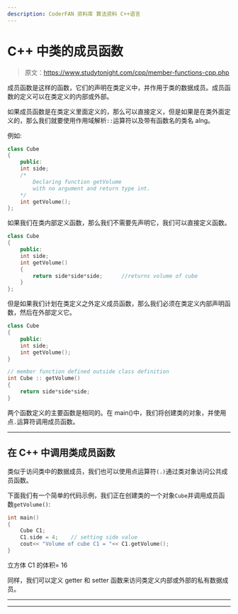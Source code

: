 ```yaml
---
description: CoderFAN 资料库 算法资料 C++语言
---
```


# C++ 中类的成员函数

> 原文：<https://www.studytonight.com/cpp/member-functions-cpp.php>

成员函数是这样的函数，它们的声明在类定义中，并作用于类的数据成员。成员函数的定义可以在类定义的内部或外部。

如果成员函数是在类定义里面定义的，那么可以直接定义，但是如果是在类外面定义的，那么我们就要使用作用域解析`::`运算符以及带有函数名的类名 alng。

例如:

```cpp
class Cube
{
    public:
    int side;
    /*
        Declaring function getVolume 
        with no argument and return type int.
    */
    int getVolume();     
}; 
```

如果我们在类内部定义函数，那么我们不需要先声明它，我们可以直接定义函数。

```cpp
class Cube
{
    public:
    int side;
    int getVolume()
    {
        return side*side*side;      //returns volume of cube
    }
};
```

但是如果我们计划在类定义之外定义成员函数，那么我们必须在类定义内部声明函数，然后在外部定义它。

```cpp
class Cube
{
    public:
    int side;
    int getVolume();
}

// member function defined outside class definition
int Cube :: getVolume()
{
    return side*side*side;
}
```

两个函数定义的主要函数是相同的。在 main()中，我们将创建类的对象，并使用点`.`运算符调用成员函数。

* * *

## 在 C++ 中调用类成员函数

类似于访问类中的数据成员，我们也可以使用点运算符`(.)`通过类对象访问公共成员函数。

下面我们有一个简单的代码示例，我们正在创建类的一个对象`Cube`并调用成员函数`getVolume()`:

```cpp
int main()
{
    Cube C1;
    C1.side = 4;    // setting side value
    cout<< "Volume of cube C1 = "<< C1.getVolume();
} 
```

立方体 C1 的体积= 16

同样，我们可以定义 getter 和 setter 函数来访问类定义内部或外部的私有数据成员。

* * *

* * *